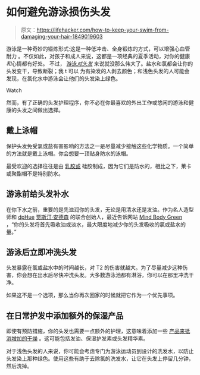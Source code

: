 # 如何避免游泳损伤头发

> 原文：<https://lifehacker.com/how-to-keep-your-swim-from-damaging-your-hair-1849019603>

游泳是一种奇妙的锻炼形式:这是一种低冲击、全身锻炼的方式，可以增强心血管耐力 。不仅如此，对孩子和成人来说，这都是一项经典的夏季活动，对你的健康 *和*心情都有好处。 不过， [游泳*对头发*](https://www.marthastewart.com/8139972/protect-restore-hair-swimming) 来说就没那么伟大了。盐水和氯都会让你的头发变干，导致断裂；我 t 可以 为有染发的人剥去颜色；和浅色头发的人可能会发现，在氯化水中游泳会让他们的头发染上绿色。

Watch

然而，有了正确的头发护理程序，你不必在你最喜欢的外出工作或悠闲的游泳和健康的头发之间做出选择。

## **戴上泳帽**

保护头发免受氯或盐有害影响的方法之一是尽量减少接触这些化学物质。一个简单的方法就是戴上泳帽。你会想要一顶贴身防水的泳帽。

最受欢迎的选择往往是由 [乳胶或](https://www.proswimwear.co.uk/blog/the-proswimwear-guide-swimming-caps/) 硅胶制成，因为它们是防水的，相比之下，莱卡或聚酯帽不是特别防水。

## 游泳前给头发补水

在你下水之前，重要的是先滋润你的头发，无论是用清水还是发油。作为名人造型师和 [dpHue](https://www.dphue.com/) [贾斯汀·安德森](https://www.instagram.com/justinanderson/?hl=en) 的联合创始人，最近告诉网站 [Mind Body Green](https://www.mindbodygreen.com/articles/post-swim-hair-care-routine-to-prevent-breakage) ，“你的头发将首先吸收油或淡水，最大限度地减少你的头发吸收的氯或盐水的量。”

## 游泳后立即冲洗头发

头发暴露在氯或盐水中的时间越长，对 T2 的伤害就越大。为了尽量减少这种伤害，你会想在出水后尽快冲洗头发。大多数游泳池都有淋浴，你可以在那里冲洗干净。

如果这不是一个选项，那么当你再次回家的时候就把它作为一个优先事项。

## **在日常护发中添加额外的保湿产品**

即使有预防措施，你的头发也需要一点额外的护理，这意味着添加一些 [产品来抵消增加的干燥](https://www.mindbodygreen.com/articles/post-swim-hair-care-routine-to-prevent-breakage) 。这可能包括发油、保湿护发素或头发精华素。

对于浅色头发的人来说，你可能会考虑专门为游泳运动员到设计的洗发水，以防止头发染上那种绿色。使用这些有助于去除氯的洗发水，让它在头发上停留几分钟，然后洗掉。
